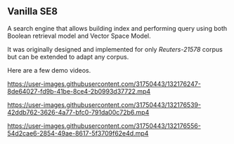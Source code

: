 ## Vanilla SE8

A search engine that allows building index and performing query using both Boolean retrieval model and Vector Space Model.

It was originally designed and implemented for only *Reuters-21578* corpus but can be extended to adapt any corpus. 

Here are a few demo videos.

https://user-images.githubusercontent.com/31750443/132176247-8de64027-fd9b-41be-8ce4-2b0993d37722.mp4



https://user-images.githubusercontent.com/31750443/132176539-42ddb762-3626-4a77-bfc0-791da00c72b6.mp4



https://user-images.githubusercontent.com/31750443/132176556-54d2cae6-2854-49ae-8617-5f3709f62e4d.mp4




